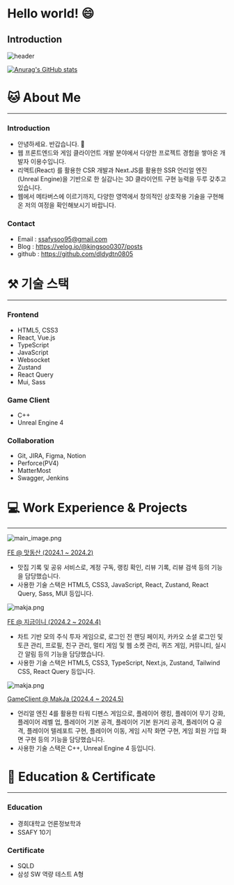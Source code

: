 

# Hello world! 😄


## Introduction

![header](https://capsule-render.vercel.app/api?type=wave&color=auto&height=300&section=header&text=SSAFY%2010th&fontSize=90)

[![Anurag's GitHub stats](https://github-readme-stats.vercel.app/api?username=dldydtn0805&show_icons=true&theme=radical)](https://github.com/anuraghazra/github-readme-stats)

# 🐱 About Me

---

### Introduction
- 안녕하세요. 반갑습니다. 🙉
- 웹 프론트엔드와 게임 클라이언트 개발 분야에서 다양한 프로젝트 경험을 쌓아온 개발자 이용수입니다.
- 리액트(React) 를 활용한 CSR 개발과 Next.JS를 활용한 SSR 언리얼 엔진(Unreal Engine)을 기반으로 한 실감나는 3D 클라이언트 구현 능력을 두루 갖추고 있습니다.
- 웹에서 메타버스에 이르기까지, 다양한 영역에서 창의적인 상호작용 기술을 구현해온 저의 여정을 확인해보시기 바랍니다.

### Contact

- Email : ssafysoo95@gmail.com
- Blog : https://velog.io/@kingsoo0307/posts
- github : https://github.com/dldydtn0805

# ⚒️ 기술 스택

---

### Frontend

- HTML5, CSS3
- React, Vue.js
- TypeScript
- JavaScript
- Websocket
- Zustand
- React Query
- Mui, Sass

### Game Client

- C++
- Unreal Engine 4

### Collaboration

- Git, JIRA, Figma, Notion
- Perforce(PV4)
- MatterMost
- Swagger, Jenkins

# 💻 Work Experience & Projects

---

![main_image.png](https://prod-files-secure.s3.us-west-2.amazonaws.com/780661c6-abcf-4cc9-b341-3f0b873b6616/618565a1-c7c2-4e32-9b3e-9f82125758bd/main_image.png)

[FE @ 맛동산 (2024.1 ~ 2024.2)](https://www.notion.so/FE-2024-1-2024-2-a046152e2b6d41fe8cc0622a11943e25?pvs=21)

- 맛집 기록 및 공유 서비스로, 계정 구독, 랭킹 확인, 리뷰 기록, 리뷰 검색 등의 기능을 담당했습니다.
- 사용한 기술 스택은 HTML5, CSS3, JavaScript, React, Zustand, React Query, Sass, MUI 등입니다.

![makja.png](https://prod-files-secure.s3.us-west-2.amazonaws.com/780661c6-abcf-4cc9-b341-3f0b873b6616/658ddbbe-3427-4258-bb32-def94a812b9e/makja.png)

[FE @ 지금이니 (2024.2 ~ 2024.4)](https://www.notion.so/FE-2024-2-2024-4-a50663ad14b9406f8ba39263fa40187f?pvs=21)

- 차트 기반 모의 주식 투자 게임으로, 로그인 전 랜딩 페이지, 카카오 소셜 로그인 및 토큰 관리, 프로필, 친구 관리, 멀티 게임 및 웹 소켓 관리, 퀴즈 게임, 커뮤니티, 실시간 알림 등의 기능을 담당했습니다.
- 사용한 기술 스택은 HTML5, CSS3, TypeScript, Next.js, Zustand, Tailwind CSS, React Query 등입니다.

![makja.png](https://prod-files-secure.s3.us-west-2.amazonaws.com/780661c6-abcf-4cc9-b341-3f0b873b6616/52fec031-7bcc-43ed-9026-e081035be190/makja.png)

[GameClient @ MakJa (2024.4 ~ 2024.5)](https://www.notion.so/GameClient-MakJa-2024-4-2024-5-02343edb2c8347dcb29ddb2de50c0d4a?pvs=21)

- 언리얼 엔진 4를 활용한 타워 디펜스 게임으로, 플레이어 랭킹, 플레이어 무기 강화, 플레이어 레벨 업, 플레이어 기본 공격, 플레이어 기본 원거리 공격, 플레이어 Q 공격, 플레이어 텔레포트 구현, 플레이어 이동, 게임 시작 화면 구현, 게임 회원 가입 화면 구현 등의 기능을 담당했습니다.
- 사용한 기술 스택은 C++, Unreal Engine 4 등입니다.

# 👔 Education & Certificate

---

### Education

- 경희대학교 언론정보학과
- SSAFY 10기

### Certificate

- SQLD
- 삼성 SW 역량 테스트 A형

